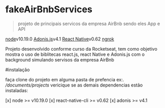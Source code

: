 # fakeAirBnbServices

>projeto de principais servicos da empresa AirBnb sendo eles App e API

[node](https://nodejs.org/en/download/)v10.19.0
[Adonis.js](https://adonisjs.com/docs/4.1/installation#_installing_adonisjs)v4.1
[React Native](https://reactnative.dev/docs/environment-setup#docsNav)v0.62
[ngrok](https://ngrok.com/download)

Projeto desenvolvido conforme curso da Rocketseat, tem como objetivo mostra o uso de biblitecas react.js, react Native e Adonis.js com o background simulando servisos da empresa AirBnb

#instalação

faça clone do projeto em alguma pasta de prefencia ex:. _/documents/projects_
vericique se as demais dependencias estão instaladas:

[x] node >= v10.19.0
[x] react-native-cli >= v0.62
[x] adonis >= v4.1
